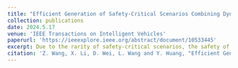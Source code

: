 ```yaml
---
title: "Efficient Generation of Safety-Critical Scenarios Combining Dynamic and Static Scenario Parameters"
collection: publications
date: 2024.5.17
venue: 'IEEE Transactions on Intelligent Vehicles'
paperurl: 'https://ieeexplore.ieee.org/abstract/document/10533445'
excerpt: Due to the rarity of safety-critical scenarios, the safety of autonomous driving decision-making algorithms cannot be fully guaranteed in open environments, which limits their further applications. Therefore, it is crucial to efficiently generate such scenarios for the safety validation of autonomous driving algorithms. To improve the generation efficiency of safety-critical scenarios, we propose an efficient safety-critical scenario generation method combining dynamic and static parameters that constitute a scenario by alternating the optimization of them. To generate dynamic scenario parameters efficiently, a traffic participants model integrating reinforcement learning and prior traffic knowledge is proposed, which is then optimized under the guidance of a prior risk estimation model. For the generation of static scenario parameters, a posterior risk estimation model is proposed, which learns from the explored parameter trajectories during the dynamic scenario generation, to estimate the risk of unknown states. Finally, three different efficiency metrics are proposed and experiments are conducted on rule-based, optimization-based, and learning-based autonomous driving algorithms to verify the high efficiency and generality of the proposed method. Compared with the baseline model that only considers dynamic parameters, the proposed method averagely improves the generation speed by 151.8% and the success rate by 78.7% with only a few alternate optimizations. In addition, the method is generalizable for different types of autonomous driving algorithms. The safety-critical scenario generation paradigm proposed in this paper can greatly accelerate the safety evaluation for any given algorithm, which is of great significance for the development of autonomous driving.<br/><img src='/images/paper1-framework.png'>
citation: 'Z. Wang, X. Li, D. Wei, L. Wang and Y. Huang, "Efficient Generation of Safety-Critical Scenarios Combining Dynamic and Static Scenario Parameters," in IEEE Transactions on Intelligent Vehicles, doi: 10.1109/TIV.2024.3402221.'
---
```



